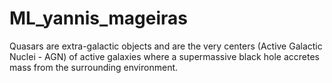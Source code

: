 # ML_yannis_mageiras

Quasars are extra-galactic objects and are the very centers (Active Galactic Nuclei - AGN) of active galaxies where a supermassive black hole accretes mass from the surrounding environment.

